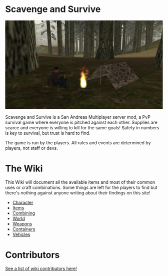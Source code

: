 # Scavenge and Survive

![tent campfire](imgs/TentCampfire.jpg)

Scavenge and Survive is a San Andreas Multiplayer server mod, a PvP survival
game where everyone is pitched against each other. Supplies are scarce and
everyone is willing to kill for the same goals! Safety in numbers is key to
survival, but trust is hard to find.

The game is run by the players. All rules and events are determined by players,
not staff or devs.

# The Wiki

This Wiki will document all the available items and most of their common uses or
craft combinations. Some things are left for the players to find but there's
nothing against anyone writing about their findings on this site!

- [Character](/wiki/character.md)
- [Items](/wiki/items.md)
- [Combining](/wiki/combining.md)
- [World](/wiki/world.md)
- [Weapons](/wiki/weapons.md)
- [Containers](/wiki/containers.md)
- [Vehicles](/wiki/vehicles.md)

# Contributors

[See a list of wiki contributors here!](contributors.md)
